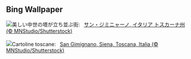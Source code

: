 ## Bing Wallpaper
![](https://www.bing.com/th?id=OHR.GimignanoTuscany_JA-JP7399834117_UHD.jpg&w=1000)美しい中世の塔が立ち並ぶ街:&nbsp;&ensp;[サン・ジミニャーノ, イタリア トスカーナ州 (© MNStudio/Shutterstock)](https://www.bing.com/th?id=OHR.GimignanoTuscany_JA-JP7399834117_UHD.jpg)
<br><br/>
![](https://www.bing.com/th?id=OHR.GimignanoTuscany_IT-IT2653150377_UHD.jpg&w=1000)Cartoline toscane:&nbsp;&ensp;[San Gimignano, Siena, Toscana, Italia (© MNStudio/Shutterstock)](https://www.bing.com/th?id=OHR.GimignanoTuscany_IT-IT2653150377_UHD.jpg)
<br><br/>
